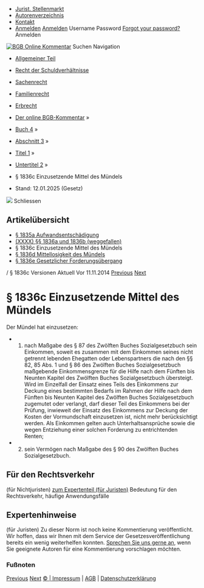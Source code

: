   * [Jurist. Stellenmarkt](https://bgb.kommentar.de/Buch-4/Abschnitt-3/Titel-1/Untertitel-2/</job-board> "Jurist. Stellenmarkt")
  * [Autorenverzeichnis](https://bgb.kommentar.de/Buch-4/Abschnitt-3/Titel-1/Untertitel-2/</Autorenverzeichnis> "Autorenverzeichnis")
  * [Kontakt](https://bgb.kommentar.de/Buch-4/Abschnitt-3/Titel-1/Untertitel-2/</Kontakt>)
  * [Anmelden](https://bgb.kommentar.de/Buch-4/Abschnitt-3/Titel-1/Untertitel-2/<#login> "show login form") [Anmelden](https://bgb.kommentar.de/Buch-4/Abschnitt-3/Titel-1/Untertitel-2/<#> "hide login form") Username Password
[Forgot your password?](https://bgb.kommentar.de/Buch-4/Abschnitt-3/Titel-1/Untertitel-2/</user/forgotpassword>) Anmelden 


[![BGB Online Kommentar](https://bgb.kommentar.de/extension/bgb/design/bgb/images/logo.png)](https://bgb.kommentar.de/Buch-4/Abschnitt-3/Titel-1/Untertitel-2/</> "BGB Online Kommentar")
Suchen
Navigation
  * [Allgemeiner Teil](https://bgb.kommentar.de/Buch-4/Abschnitt-3/Titel-1/Untertitel-2/</Buch-1>)
  * [Recht der Schuldverhältnisse](https://bgb.kommentar.de/Buch-4/Abschnitt-3/Titel-1/Untertitel-2/</Buch-2>)
  * [Sachenrecht](https://bgb.kommentar.de/Buch-4/Abschnitt-3/Titel-1/Untertitel-2/</Buch-3>)
  * [Familienrecht](https://bgb.kommentar.de/Buch-4/Abschnitt-3/Titel-1/Untertitel-2/</Buch-4>)
  * [Erbrecht](https://bgb.kommentar.de/Buch-4/Abschnitt-3/Titel-1/Untertitel-2/</Buch-5>)


  * [Der online BGB-Kommentar](https://bgb.kommentar.de/Buch-4/Abschnitt-3/Titel-1/Untertitel-2/</>) »
  * [Buch 4](https://bgb.kommentar.de/Buch-4/Abschnitt-3/Titel-1/Untertitel-2/</Buch-4>) »
  * [Abschnitt 3](https://bgb.kommentar.de/Buch-4/Abschnitt-3/Titel-1/Untertitel-2/</Buch-4/Abschnitt-3>) »
  * [Titel 1](https://bgb.kommentar.de/Buch-4/Abschnitt-3/Titel-1/Untertitel-2/</Buch-4/Abschnitt-3/Titel-1>) »
  * [Untertitel 2](https://bgb.kommentar.de/Buch-4/Abschnitt-3/Titel-1/Untertitel-2/</Buch-4/Abschnitt-3/Titel-1/Untertitel-2>) »
  * § 1836c Einzusetzende Mittel des Mündels 
  * Stand: 12.01.2025 (Gesetz) 


![](https://vg01.met.vgwort.de/na/1c9909529ead4f509072c06d9081a7d5)
Schliessen 
## Artikelübersicht
  * [ § 1835a Aufwandsentschädigung ](https://bgb.kommentar.de/Buch-4/Abschnitt-3/Titel-1/Untertitel-2/</Buch-4/Abschnitt-3/Titel-1/Untertitel-2/Aufwandsentschaedigung>)
  * [ (XXXX) §§ 1836a und 1836b (weggefallen) ](https://bgb.kommentar.de/Buch-4/Abschnitt-3/Titel-1/Untertitel-2/</Buch-4/Abschnitt-3/Titel-1/Untertitel-2/weggefallen>)
  * § 1836c Einzusetzende Mittel des Mündels 
  * [ § 1836d Mittellosigkeit des Mündels ](https://bgb.kommentar.de/Buch-4/Abschnitt-3/Titel-1/Untertitel-2/</Buch-4/Abschnitt-3/Titel-1/Untertitel-2/Mittellosigkeit-des-Muendels>)
  * [ § 1836e Gesetzlicher Forderungsübergang ](https://bgb.kommentar.de/Buch-4/Abschnitt-3/Titel-1/Untertitel-2/</Buch-4/Abschnitt-3/Titel-1/Untertitel-2/Gesetzlicher-Forderungsuebergang>)


/ § 1836c 
Versionen  Aktuell Vor 11.11.2014
[Previous](https://bgb.kommentar.de/Buch-4/Abschnitt-3/Titel-1/Untertitel-2/</Buch-4/Abschnitt-3/Titel-3/Untertitel-2/Kapitel-3/Unterkapitel-1/Vermoegensverzeichnis> "§ 1835 Vermögensverzeichnis") [Next](https://bgb.kommentar.de/Buch-4/Abschnitt-3/Titel-1/Untertitel-2/</Buch-4/Abschnitt-3/Titel-1/Untertitel-2/Mittellosigkeit-des-Muendels> "§ 1836d Mittellosigkeit des Mündels")
# § 1836c Einzusetzende Mittel des Mündels
Der Mündel hat einzusetzen: 
  * 1. nach Maßgabe des § 87 des Zwölften Buches Sozialgesetzbuch sein Einkommen, soweit es zusammen mit dem Einkommen seines nicht getrennt lebenden Ehegatten oder Lebenspartners die nach den §§ 82, 85 Abs. 1 und § 86 des Zwölften Buches Sozialgesetzbuch maßgebende Einkommensgrenze für die Hilfe nach dem Fünften bis Neunten Kapitel des Zwölften Buches Sozialgesetzbuch übersteigt. Wird im Einzelfall der Einsatz eines Teils des Einkommens zur Deckung eines bestimmten Bedarfs im Rahmen der Hilfe nach dem Fünften bis Neunten Kapitel des Zwölften Buches Sozialgesetzbuch zugemutet oder verlangt, darf dieser Teil des Einkommens bei der Prüfung, inwieweit der Einsatz des Einkommens zur Deckung der Kosten der Vormundschaft einzusetzen ist, nicht mehr berücksichtigt werden. Als Einkommen gelten auch Unterhaltsansprüche sowie die wegen Entziehung einer solchen Forderung zu entrichtenden Renten;
  * 2. sein Vermögen nach Maßgabe des § 90 des Zwölften Buches Sozialgesetzbuch.


## Für den Rechtsverkehr 
(für Nichtjuristen)
[zum Expertenteil (für Juristen)](https://bgb.kommentar.de/Buch-4/Abschnitt-3/Titel-1/Untertitel-2/<#expertenhinweise>)
Bedeutung für den Rechtsverkehr, häufige Anwendungsfälle
## Expertenhinweise
(für Juristen)
Zu dieser Norm ist noch keine Kommentierung veröffentlicht. Wir hoffen, dass wir Ihnen mit dem Service der Gesetzesveröffentlichung bereits ein wenig weiterhelfen konnten. [Sprechen Sie uns gerne an](https://bgb.kommentar.de/Buch-4/Abschnitt-3/Titel-1/Untertitel-2/</Kontakt>), wenn Sie geeignete Autoren für eine Kommentierung vorschlagen möchten. 
### Fußnoten
[Previous](https://bgb.kommentar.de/Buch-4/Abschnitt-3/Titel-1/Untertitel-2/</Buch-4/Abschnitt-3/Titel-3/Untertitel-2/Kapitel-3/Unterkapitel-1/Vermoegensverzeichnis> "§ 1835 Vermögensverzeichnis") [Next](https://bgb.kommentar.de/Buch-4/Abschnitt-3/Titel-1/Untertitel-2/</Buch-4/Abschnitt-3/Titel-1/Untertitel-2/Mittellosigkeit-des-Muendels> "§ 1836d Mittellosigkeit des Mündels")
[© | Impressum](https://bgb.kommentar.de/Buch-4/Abschnitt-3/Titel-1/Untertitel-2/</Kontakt>) | [AGB](https://bgb.kommentar.de/Buch-4/Abschnitt-3/Titel-1/Untertitel-2/</AGB>) | [Datenschutzerklärung](https://bgb.kommentar.de/Buch-4/Abschnitt-3/Titel-1/Untertitel-2/</Datenschutzerklaerung-fuer-Leser>)
